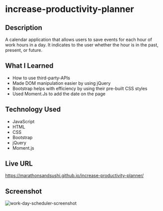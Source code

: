 # increase-productivity-planner

## Description
A calendar application that allows users to save events for each hour of work hours in a day. It indicates to the user whether the hour is in the past, present, or future. 

## What I Learned
- How to use third-party-APIs 
- Made DOM manipulation easier by using jQuery
- Bootstrap helps with efficiency by using their pre-built CSS styles
- Used Moment.Js to add the date on the page

## Technology Used 
- JavaScript
- HTML
- CSS
- Bootstrap
- jQuery
- Moment.js

## Live URL
 https://marathonsandsushi.github.io/increase-productivity-planner/
 
## Screenshot
![work-day-scheduler-screenshot](https://user-images.githubusercontent.com/98371322/158069162-3d9641a5-1cc7-401f-b49e-4be5270f4fe8.png)
